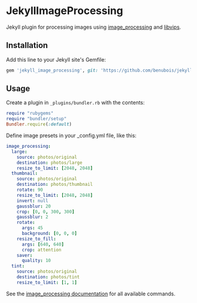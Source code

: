 # JekyllImageProcessing

Jekyll plugin for processing images using [image_processing](https://github.com/janko/image_processing) and [libvips](http://libvips.github.io/libvips/).

## Installation

Add this line to your Jekyll site's Gemfile:

```ruby
gem 'jekyll_image_processing', git: 'https://github.com/benubois/jekyll_image_processing'
```

## Usage

Create a plugin in `_plugins/bundler.rb` with the contents:

```ruby
require "rubygems"
require "bundler/setup"
Bundler.require(:default)
```

Define image presets in your _config.yml file, like this:

```yaml
image_processing:
  large:
    source: photos/original
    destination: photos/large
    resize_to_limit: [2048, 2048]
  thumbnail:
    source: photos/original
    destination: photos/thumbnail
    rotate: 90
    resize_to_limit: [2048, 2048]
    invert: null
    gaussblur: 20
    crop: [0, 0, 300, 300]
    gaussblur: 2
    rotate:
      args: 45
      background: [0, 0, 0]
    resize_to_fill:
      args: [640, 640]
      crop: attention
    saver:
      quality: 10
  tint:
    source: photos/original
    destination: photos/tint
    resize_to_limit: [1, 1]
```

See the [image_processing documentation](https://github.com/janko/image_processing/blob/master/doc/vips.md#readme) for all available commands.
